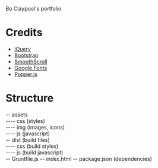 Bo Claypool's portfolio

# Credits
- [jQuery](https://jquery.com/)
- [Bootstrap](https://getbootstrap.com/)
- [SmoothScroll](http://iamdustan.com/smoothscroll/)
- [Google Fonts](https://www.google.com/fonts)
- [Popper.js](https://popper.js.org/)

# Structure
-- assets  
---- css (styles)  
---- img (images, icons)  
---- js (javascript)  
-- dist (build files)  
---- css (build styles)  
---- js  (build javascript)  
-- Gruntfile.js 
-- index.html
-- package.json (dependencies) 
